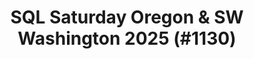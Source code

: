 ---
layout: event
title: "SQL Saturday Oregon & SW Washington 2025 (#1130)"
subtitle: ""
tags: ["Portland", "Oregon", "Vancouver", "Washington", "USA", "physical", "2025", "North America"]
thumb: /assets/img/logos/Just_icon_Color_small.png
comments: false
data: SQLSat1130
testevent: 1
---